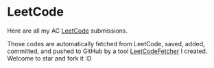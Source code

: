 # LeetCode
Here are all my AC [LeetCode](https://leetcode.com/) submissions.

Those codes are automatically fetched from LeetCode, saved, added, committed, and pushed to GitHub by a tool [LeetCodeFetcher](https://github.com/SMartQi/LeetCodeFetcher/blob/master/LeetCodeFetcher.py) I created. Welcome to star and fork it :D